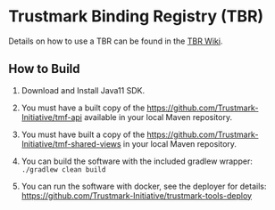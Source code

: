 # Trustmark Binding Registry (TBR)

Details on how to use a TBR can be found in the [TBR Wiki](https://github.com/Trustmark-Initiative/tbr/wiki).



## How to Build

1. Download and Install Java11 SDK.

2. You must have a built copy of the https://github.com/Trustmark-Initiative/tmf-api available in your local Maven repository.

3. You must have built a copy of the https://github.com/Trustmark-Initiative/tmf-shared-views in your local Maven repository.

4. You can build the software with the included gradlew wrapper: ``./gradlew clean build``

5. You can run the software with docker, see the deployer for details: https://github.com/Trustmark-Initiative/trustmark-tools-deploy
